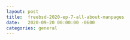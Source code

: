 ```yaml
---
layout:	post
title:	freebsd-2020-ep-7-all-about-manpages
date:	2020-09-20 00:00:00 -0600
categories:	general
---
```


